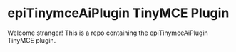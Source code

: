 # epiTinymceAiPlugin TinyMCE Plugin

Welcome stranger! This is a repo containing the epiTinymceAiPlugin TinyMCE plugin.
